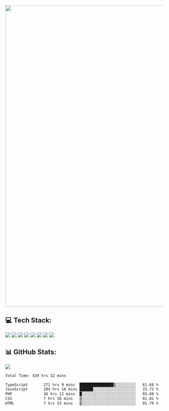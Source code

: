 <img style='width: 100vw' src='./hcampos_gradient.png'>

## 💻 Tech Stack:

![](https://img.shields.io/badge/next%20js-000000?style=for-the-badge&logo=nextdotjs&logoColor=white) ![](https://img.shields.io/badge/Tailwind_CSS-38B2AC?style=for-the-badge&logo=tailwind-css&logoColor=white) ![](https://img.shields.io/badge/React_Query-FF4154?style=for-the-badge&logo=React_Query&logoColor=white) ![](https://img.shields.io/badge/React-20232A?style=for-the-badge&logo=react&logoColor=61DAFB) ![](https://img.shields.io/badge/TypeScript-007ACC?style=for-the-badge&logo=typescript&logoColor=white) ![](https://img.shields.io/badge/JavaScript-323330?style=for-the-badge&logo=javascript&logoColor=F7DF1E) ![](https://img.shields.io/badge/Prisma-3982CE?style=for-the-badge&logo=Prisma&logoColor=white) ![](https://img.shields.io/badge/Supabase-181818?style=for-the-badge&logo=supabase&logoColor=white)

## 📊 GitHub Stats:

![](https://github-readme-stats.vercel.app/api?username=Sakoutecher&show_icons=true&count_private=true&&bg_color=70,11998e,38ef7d&title_color=fff&text_color=fff&icon_color=fff&hide_border=true)<br/>

<!--START_SECTION:waka-->

```txt
Total Time: 439 hrs 32 mins

TypeScript       271 hrs 9 mins  ███████████████▒░░░░░░░░░   61.69 %
JavaScript       104 hrs 16 mins ██████░░░░░░░░░░░░░░░░░░░   23.72 %
PHP              16 hrs 12 mins  █░░░░░░░░░░░░░░░░░░░░░░░░   03.69 %
CSS              7 hrs 58 mins   ▒░░░░░░░░░░░░░░░░░░░░░░░░   01.82 %
HTML             7 hrs 53 mins   ▒░░░░░░░░░░░░░░░░░░░░░░░░   01.79 %
```

<!--END_SECTION:waka-->
